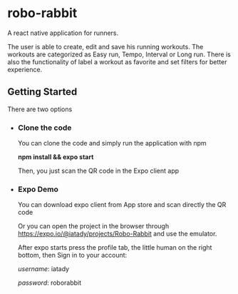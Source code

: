 # robo-rabbit
A react native application for runners. 


The user is able to create, edit and save his running workouts. 
The workouts are categorized as Easy run, Tempo, Interval or Long run. 
There is also the functionality of label a workout as favorite and set filters for better experience. 


## Getting Started
There are two options

 - ### Clone the code 
   You can clone the code and simply run the application with npm 
   
   **npm install && expo start**
   
   Then, you just scan the QR code in the Expo client app
   
 - ### Expo Demo
   You can download expo client from App store and scan directly the QR code
   
   Or you can open the project in the browser through <https://expo.io/@iatady/projects/Robo-Rabbit>
   and use the emulator.
   
   After expo starts press the profile tab, the little human on the right bottom,
   then Sign in to your account:
   
   *username*: iatady
   
   *password*: roborabbit
   
   
   
